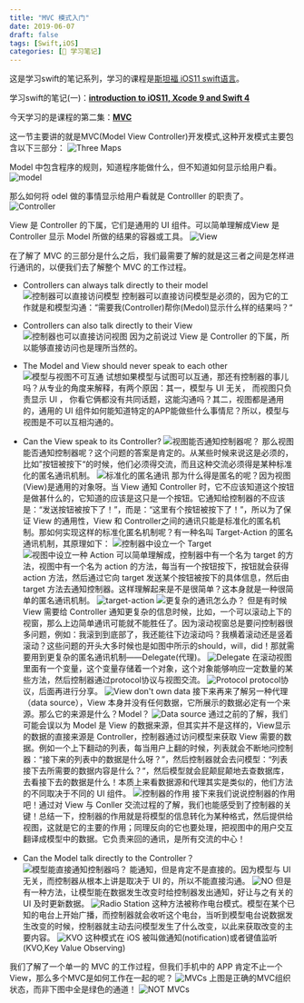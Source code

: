 ```yaml
---
title: "MVC 模式入门"
date: 2019-06-07
draft: false
tags: [Swift,iOS]
categories: [📗 学习笔记]
---
```


这是学习swift的笔记系列，学习的课程是[斯坦福  iOS11 swift语言](https://www.bilibili.com/medialist/play/ml148451180)。

学习swift的笔记(一)：[**introduction to iOS11, Xcode 9 and Swift 4**](https://kimyang.cn/2019/2019-06-01-swiftlearning1/)

今天学习的是课程的第二集：[**MVC**](https://www.bilibili.com/video/av16339375/?p=2)
<!-- more -->
这一节主要讲的就是MVC(Model View Controller)开发模式,这种开发模式主要包含以下三部分：
![Three Maps](https://picbed.kimyang.cn/202109050819068.jpg)

Model 中包含程序的规则，知道程序能做什么，但不知道如何显示给用户看。
![model](https://picbed.kimyang.cn/202109050819349.jpg)

那么如何将 odel 做的事情显示给用户看就是 Controlller 的职责了。
![Controller](https://picbed.kimyang.cn/202109050819614.jpg)

View 是 Controller 的下属，它们是通用的 UI 组件。可以简单理解成View 是 Controller 显示 Model 所做的结果的容器或工具。
![View](https://picbed.kimyang.cn/202109050819981.jpg)

在了解了 MVC 的三部分是什么之后，我们最需要了解的就是这三者之间是怎样进行通讯的，以便我们去了解整个 MVC 的工作过程。

+ Controllers can always talk directly to their model
![控制器可以直接访问模型](https://picbed.kimyang.cn/202109050819882.jpg)
控制器可以直接访问模型是必须的，因为它的工作就是和模型沟通：“需要我(Controller)帮你(Medol)显示什么样的结果吗？“

+ Controllers can also talk directly to their View
![控制器也可以直接访问视图](https://picbed.kimyang.cn/202109050819008.jpg)
因为之前说过 View 是 Controller 的下属，所以能够直接访问也是理所当然的。

+ The Model and View should never speak to each other
![模型与视图不可互通](https://picbed.kimyang.cn/202109050819201.jpg)
试想如果模型与试图可以互通，那还有控制器的事儿吗？从专业的角度来解释，有两个原因：其一，模型与 UI 无关， 而视图只负责显示 UI ， 你看它俩都没有共同话题，这能沟通吗？其二，视图都是通用的，通用的 UI 组件如何能知道特定的APP能做些什么事情尼？所以，模型与视图是不可以互相沟通的。

+ Can the View speak to its Controller?
![视图能否通知控制器呢？](https://picbed.kimyang.cn/202109050819463.jpg)
那么视图能否通知控制器呢？这个问题的答案是肯定的。从某些时候来说这是必须的，比如”按钮被按下“的时候，他们必须得交流，而且这种交流必须得是某种标准化的匿名通讯机制。
![标准化的匿名通讯](https://picbed.kimyang.cn/202109050819635.jpg)
那为什么得是匿名的呢？因为视图(View)是通用的对象呀。当 View 通知 Controller 时，它不应该知道这个按钮是做甚什么的，它知道的应该是这只是一个按钮。它通知给控制器的不应该是：“发送按钮被按下了！”，而是：“这里有个按钮被按下了！”，所以为了保证 View 的通用性，View 和  Controller之间的通讯只能是标准化的匿名机制。那如何实现这样的标准化匿名机制呢？有一种名叫 Target-Action 的匿名通讯机制，其原理如下：
![控制器中设立一个 Target](https://picbed.kimyang.cn/202109050820142.jpg)
![视图中设立一种 Action](https://picbed.kimyang.cn/202109050820686.jpg)
可以简单理解成，控制器中有一个名为 target 的方法，视图中有一个名为 action 的方法，每当有一个按钮按下，按钮就会获得 action 方法，然后通过它向 target 发送某个按钮被按下的具体信息，然后由 target 方法去通知控制器。这样理解起来是不是很简单？这本身就是一种很简单的匿名通讯机制。
![target-action](https://picbed.kimyang.cn/202109050820139.jpg)
![更复杂的通讯怎么办？](https://picbed.kimyang.cn/202109050820766.jpg)
但是有时候 View 需要给 Controller 通知更复杂的信息时候，比如，一个可以滚动上下的视窗，那么上边简单通讯可能就不能胜任了。因为滚动视窗总是要问控制器很多问题，例如：我滚到到底部了，我还能往下边滚动吗？我横着滚动还是竖着滚动？这些问题的开头大多时候也是如图中所示的should，will，did！那就需要用到更复杂的匿名通讯机制——Delegate(代理)。
![Delegate](https://picbed.kimyang.cn/202109050820471.jpg)
在滚动视图里面有一个变量，这个变量存储着一个对象，这个对象能够响应一定数量的某些方法，然后控制器通过protocol协议与视图交流。
![Protocol](https://picbed.kimyang.cn/202109050820841.jpg)
protocol协议，后面再进行分享。
![View don't own data](https://picbed.kimyang.cn/202109050820892.jpg)
接下来再来了解另一种代理（data source），View 本身并没有任何数据，它所展示的数据必定有一个来源。那么它的来源是什么？Model？
![Data source](https://picbed.kimyang.cn/202109050820025.jpg)
通过之前的了解，我们可能会误以为 Model 是 View 的数据来源，但其实并不是这样的，View显示的数据的直接来源是 Controller，控制器通过访问模型来获取 View 需要的数据。例如一个上下翻动的列表，每当用户上翻的时候，列表就会不断地问控制器：“接下来的列表中的数据是什么呀？”，然后控制器就会去问模型：“列表接下去所需要的数据内容是什么？“，然后模型就会屁颠屁颠地去查数据库，去看接下去的数据是什么！本质上来看数据源和代理其实是类似的，他们方法的不同取决于不同的 UI 组件。
![控制器的作用](https://picbed.kimyang.cn/202109050820893.jpg)
接下来我们说说控制器的作用吧！通过对 View 与 Conller 交流过程的了解，我们也能感受到了控制器的关键！总结一下，控制器的作用就是将模型的信息转化为某种格式，然后提供给视图，这就是它的主要的作用；同理反向的它也要处理，把视图中的用户交互翻译成模型中的数据。它负责来回的通讯，是所有交流的中心！

+ Can the Model talk directly to the Controller？
![模型能直接通知控制器吗？](https://picbed.kimyang.cn/202109050820135.jpg)
能通知，但是肯定不是直接的。因为模型与 UI 无关，而控制器从根本上讲是取决于 UI 的，所以不能直接沟通。
![NO](https://picbed.kimyang.cn/202109050820067.jpg)
但是有一种方法，让模型能在数据发生改变时给控制器发出通知，好让与之有关的 UI 及时更新数据。
![Radio Station](https://picbed.kimyang.cn/202109050821731.jpg)
这种方法被称作电台模式。模型在某个已知的电台上开始广播，而控制器就会收听这个电台，当听到模型电台说数据发生改变的时候，控制器就主动去问模型发生了什么改变，以此来获取改变的主要内容。
![KVO](https://picbed.kimyang.cn/202109050821405.jpg)
这种模式在 iOS  被叫做通知(notification)或者键值监听(KVO,Key Value Observing)

我们了解了一个单一的 MVC 的工作过程，但我们手机中的 APP 肯定不止一个 View，那么多个MVC是如何工作在一起的呢？
![MVCs](https://picbed.kimyang.cn/202109050821166.jpg)
上图是正确的MVC组织状态，而非下图中全是绿色的通道！
![NOT MVCs](https://picbed.kimyang.cn/202109050821102.jpg)
